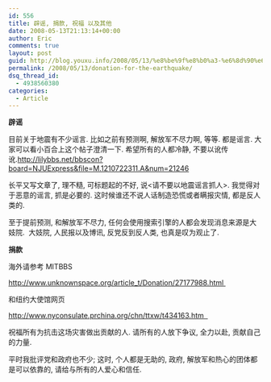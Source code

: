 ```yaml
---
id: 556
title: 辟谣, 捐款, 祝福 以及其他
date: 2008-05-13T21:13:14+00:00
author: Eric
comments: true
layout: post
guid: http://blog.youxu.info/2008/05/13/%e8%be%9f%e8%b0%a3-%e6%8d%90%e6%ac%be-%e7%a5%9d%e7%a6%8f-%e4%bb%a5%e5%8f%8a%e5%85%b6%e4%bb%96/
permalink: /2008/05/13/donation-for-the-earthquake/
dsq_thread_id:
  - 4938560380
categories:
  - Article
---
```

**辟谣**

目前关于地震有不少谣言. 比如之前有预测啊, 解放军不尽力啊, 等等. 都是谣言. 大家可以看小百合上这个帖子澄清一下. 希望所有的人都冷静, 不要以讹传讹.<http://lilybbs.net/bbscon?board=NJUExpress&file=M.1210722311.A&num=21246> 

长平又写文章了, 理不糙, 可标题起的不好, 说<请不要以地震谣言抓人>. 我觉得对于恶意的谣言, 抓是必要的. 这时候谁还不说人话制造恐慌或者瞒报灾情, 都是反人类的. 

至于提前预测, 和解放军不尽力, 任何会使用搜索引擎的人都会发现消息来源是大妓院.  大妓院, 人民报以及博讯, 反党反到反人类, 也真是叹为观止了. 

**捐款**

海外请参考 MITBBS

http://www.unknownspace.org/article_t/Donation/27177988.html 

和纽约大使馆网页 

http://www.nyconsulate.prchina.org/chn/ttxw/t434163.htm  

祝福所有为抗击这场灾害做出贡献的人. 请所有的人放下争议, 全力以赴, 贡献自己的力量. 

平时我批评党和政府也不少; 这时, 个人都是无助的, 政府, 解放军和热心的团体都是可以依靠的, 请给与所有的人爱心和信任.